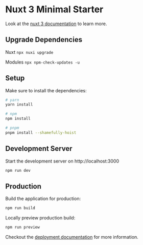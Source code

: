 # Nuxt 3 Minimal Starter

Look at the [nuxt 3 documentation](https://v3.nuxtjs.org) to learn more.

## Upgrade Dependencies

Nuxt ```npx nuxi upgrade```

Modules ```npx npm-check-updates -u```

## Setup

Make sure to install the dependencies:

```bash
# yarn
yarn install

# npm
npm install

# pnpm
pnpm install --shamefully-hoist
```

## Development Server

Start the development server on http://localhost:3000

```bash
npm run dev
```

## Production

Build the application for production:

```bash
npm run build
```

Locally preview production build:

```bash
npm run preview
```

Checkout the [deployment documentation](https://v3.nuxtjs.org/guide/deploy/presets) for more information.
